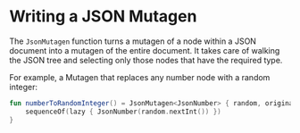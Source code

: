 # Writing a JSON Mutagen

The `JsonMutagen` function turns a mutagen of a node within a JSON document into a mutagen of the entire document. It takes care of walking the JSON tree and selecting only those nodes that have the required type.

For example, a Mutagen that replaces any number node with a random integer:

~~~~kotlin
fun numberToRandomInteger() = JsonMutagen<JsonNumber> { random, original ->
    sequenceOf(lazy { JsonNumber(random.nextInt()) })
}
~~~~
